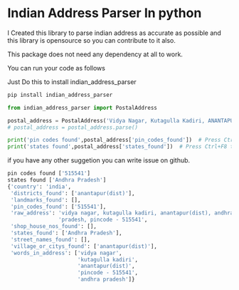 # Indian Address Parser In python

I Created this library to parse indian address as accurate as possible and this library is opensource so you can contribute to it also.

This package does not need any dependency at all to work.

You can run your code as follows

Just Do this to install indian_address_parser

```bash
pip install indian_address_parser
```

```python
from indian_address_parser import PostalAddress

postal_address = PostalAddress('Vidya Nagar, Kutagulla Kadiri, ANANTAPUR(Dist), Andhra Pradesh, Pincode - 515541').__dict__
# postal_address = postal_address.parse()

print('pin codes found',postal_address['pin_codes_found'])  # Press Ctrl+F8 to toggle the breakpoint.
print('states found',postal_address['states_found'])  # Press Ctrl+F8 to toggle the breakpoint.
```

if you have any other suggetion you can write issue on github.

```python
pin codes found ['515541']
states found ['Andhra Pradesh']
{'country': 'india',
 'districts_found': ['anantapur(dist)'],
 'landmarks_found': [],
 'pin_codes_found': ['515541'],
 'raw_address': 'vidya nagar, kutagulla kadiri, anantapur(dist), andhra '
                'pradesh, pincode - 515541',
 'shop_house_nos_found': [],
 'states_found': ['Andhra Pradesh'],
 'street_names_found': [],
 'village_or_citys_found': ['anantapur(dist)'],
 'words_in_address': ['vidya nagar',
                      'kutagulla kadiri',
                      'anantapur(dist)',
                      'pincode - 515541',
                      'andhra pradesh']}
```
